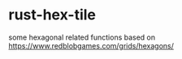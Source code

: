# rust-hex-tile
some hexagonal related functions based on https://www.redblobgames.com/grids/hexagons/
